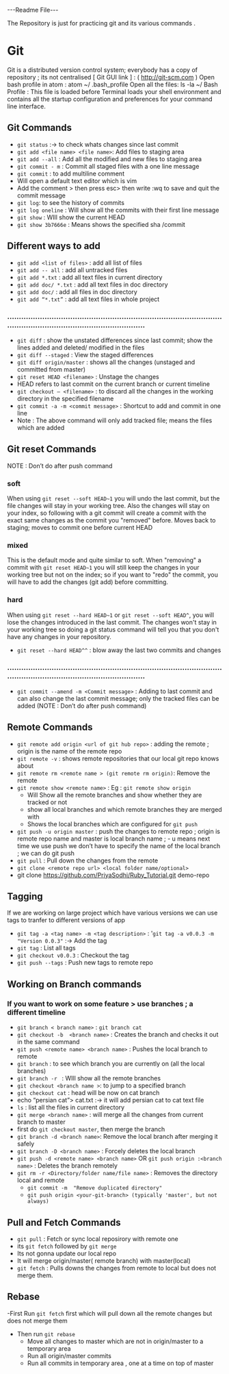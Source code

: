 ---Readme File---

The Repository is just for practicing git and its various commands  .



# Git

Git is a distributed version control system; everybody has a copy of repository ; its not centralised 
[ Git GUI link ] : ( http://git-scm.com )
Open bash profile in atom : atom ~/ .bash_profile
Open all the files:  ls -la ~/
Bash Profile : This file is loaded before Terminal loads your shell environment and contains all the startup configuration and preferences for your command line interface.


## Git Commands
- `git status` :-> to check whats changes since last commit
- `git add <file name> <file name>`: Add files to staging area
- `git add --all` : Add all the modified and new files to staging area
- `git commit - m` : Commit all staged files with a one line message
- `git commit` : to add multiline comment
- Will open a default text editor which is vim 
- Add the comment > then press esc> then write :wq to save and quit the commit message
- `git log`: to see the history of commits 
- `git log oneline` : Will show all the commits with their first line message
- `git show` : WIll show the current HEAD
- `git show 3b7666e` : Means shows the specified sha /commit

## Different ways to add
- `git add <list of files>` : add all list of files
- `git add -- all` : add all untracked files 
- `git add *.txt` : add all text files in current directory
- `git add doc/ *.txt` : add all text files in doc directory
- `git add doc/` : add all files in doc directory
- `git add “*.txt”` : add all text files in whole project
### .......................................................................................................................................................

- `git diff`  : show the unstated differences since last commit; show the lines added and deleted/ modified in the files 
- `git diff --staged` : View the staged differences 
- `git diff origin/master` : shows all the changes (unstaged and committed from master)
- `git reset HEAD <filename>` : Unstage the changes
- HEAD refers to last commit on the current branch or current timeline 
- `git checkout — <filename>` : to discard all the changes in the working directory in the specified filename
- `git commit -a -m <commit message>` : Shortcut to add and commit in one line 
- Note : The above command will only add tracked file; means the files which are added 

## Git reset Commands  
NOTE : Don’t do after push command
### soft
When using `git reset --soft HEAD~1` you will undo the last commit, but the file changes will stay in your working tree. Also the changes will stay on your index, so following with a git commit will create a commit with the exact same changes as the commit you "removed" before. Moves back to staging; moves to commit one before current HEAD
### mixed
This is the default mode and quite similar to soft. When "removing" a commit with `git reset HEAD~1` you will still keep the changes in your working tree but not on the index; so if you want to "redo" the commit, you will have to add the changes (git add) before committing.
### hard
When using `git reset --hard HEAD~1`  or `git reset --soft HEAD^`, you will lose the changes introduced in the last commit. The changes won't stay in your working tree so doing a git status command will tell you that you don't have any changes in your repository.
- `git reset --hard HEAD^^`  : blow away the last two commits and changes
### .......................................................................................................................................................
- `git commit --amend -m <Commit message>` : Adding to last commit and can also change the last commit message; only the tracked files can be added (NOTE : Don’t do after push command)

## Remote Commands
- `git remote add origin <url of git hub repo>` : adding the remote ; origin is the name of the remote repo
- `git remote -v` : shows remote repositories that our local git repo knows about 
- `git remote rm <remote name > (git remote rm origin)`: Remove the remote 
- `git remote show <remote name>` : Eg : `git remote show origin` 
   - Will Show all the remote branches and show whether they are tracked or not
   - show all local branches and which remote branches they are merged with 
   - Shows the local branches which are configured for `git push`
- `git push -u origin master` : push the changes to remote repo ; origin is remote repo name and master is local branch name ; - u means next time we use push we don’t have to specify the name of the local branch ; we can do git push 
- `git pull` : Pull down the changes from the remote 
- `git clone <remote repo url> <local folder name/optional>`
- git clone https://github.com/PriyaSodhi/Ruby_Tutorial.git demo-repo 

## Tagging 

If we are working on large project which have various versions we can use tags to tranfer to different versions of app

- `git tag -a <tag name> -m <tag description>` : '`git tag -a v0.0.3 -m "Version 0.0.3"`  :-> Add the tag
- `git tag` : List all tags
- `git checkout v0.0.3` : Checkout the tag
- `git push --tags` : Push new tags to remote repo


## Working on Branch commands 

### If you want to work on some feature > use branches ; a different timeline 

- `git branch < branch name>` : `git branch cat`
- `git checkout -b  <branch name>` : Creates the branch and checks it out in the same command
- `git push <remote name> <branch name>` : Pushes the local branch to remote 
- `git branch` : to see which branch you are currently on (all the local branches)
- `git branch -r ` : WIll show all the remote branches 
- `git checkout <branch name >`: to jump to a specified branch
- `git checkout cat` : head will be now on cat branch 
- echo “persian cat”> cat.txt :-> it will add persian cat to cat text file 
- `ls` : list all the files in current directory 
- `git merge <branch name>` : will merge all the changes from current branch to master 
 - first do `git checkout master`, then merge the branch
- `git branch -d <branch name>`:  Remove the local branch after merging it safely
- `git branch -D <branch name>` : Forcely deletes the local branch
- `git push -d <remote name> <branch name>`  OR  `git push origin :<branch name>` : Deletes the branch remotely 
- `git rm -r <Directory/folder name/file name>` : Removes the directory local and remote 
  - `git commit -m  "Remove duplicated directory"`
  - `git push origin <your-git-branch> (typically 'master', but not always)`

## Pull and Fetch Commands

- `git pull` : Fetch or sync local reposirory with remote one
 - its `git fetch` followed by `git merge`
 - Its not gonna update our local repo 
 - It will merge origin/master( remote branch) with master(local)
 - `git fetch` : Pulls downs the changes from remote to local but does not merge them.  
 
 ## Rebase
  
 -First Run `git fetch` first which will pull down all the remote changes but does not merge them
- Then run `git rebase` 
   - Move all changes to master which are not in origin/master to a temporary area
   - Run all origin/master commits
   - Run all commits in temporary area , one at a time on top of master 
